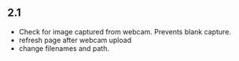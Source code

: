 ## 2.1
* Check for image captured from webcam. Prevents blank capture.
* refresh page after webcam upload
* change filenames and path.
